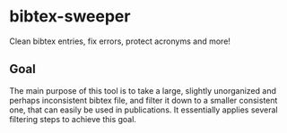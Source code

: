 # bibtex-sweeper
Clean bibtex entries, fix errors, protect acronyms and more!

## Goal
The main purpose of this tool is to take a large, slightly unorganized and perhaps inconsistent bibtex file, and filter it down to a smaller consistent one, that can easily be used in publications. It essentially applies several filtering steps to achieve this goal.
